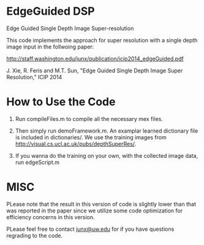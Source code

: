 EdgeGuided DSP
=======================
Edge Guided Single Depth Image Super-resolution

This code implements the approach for super resolution with a single depth image input in the follwoing paper:

http://staff.washington.edu/junx/publication/icip2014_edgeGuided.pdf

J. Xie, R. Feris and M.T. Sun, "Edge Guided Single Depth Image Super Resolution," ICIP 2014

How to Use the Code
=======================
1. Run compileFiles.m to compile all the necessary mex files.

2. Then simply run demoFramework.m. An examplar learned dictionary file is included in dictionaries/. We use the training images from http://visual.cs.ucl.ac.uk/pubs/depthSuperRes/.

3. If you wanna do the training on your own, with the collected image data, run edgeScript.m

MISC
=======================
PLease note that the result in this version of code is slightly lower than that was reported in the paper since we utilize some code optimization for efficiency concerns in this version. 

PLease feel free to contact junx@uw.edu for if you have questions regrading to the code. 

